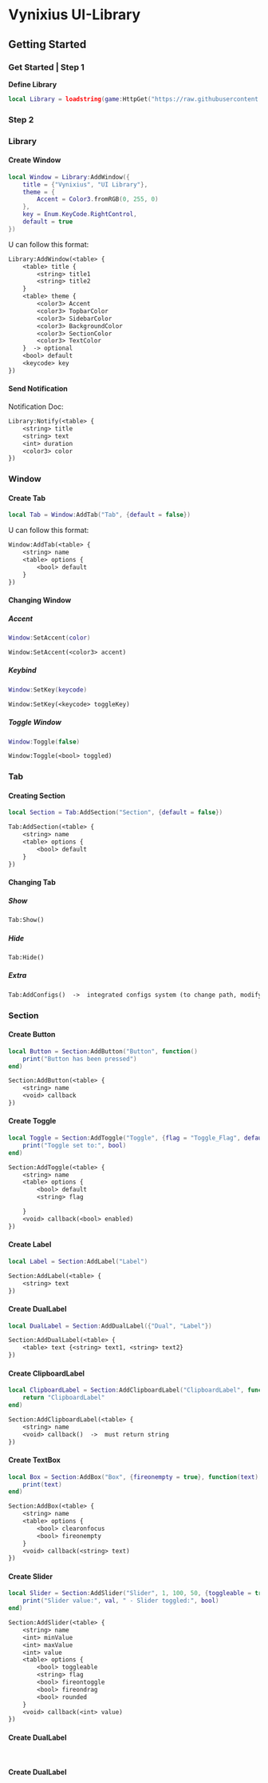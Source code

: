 # Vynixius UI-Library

## Getting Started


### Get Started | Step 1


**Define Library**

```lua
local Library = loadstring(game:HttpGet("https://raw.githubusercontent.com/RegularVynixu/UI-Libraries/main/Vynixius/Source.lua"))()
```


### Step 2

### **Library**


#### **Create Window**
```lua
local Window = Library:AddWindow({
	title = {"Vynixius", "UI Library"},
	theme = {
		Accent = Color3.fromRGB(0, 255, 0)
	},
	key = Enum.KeyCode.RightControl,
	default = true
})
```

U can follow this format:


```txt
Library:AddWindow(<table> {
    <table> title {
        <string> title1
        <string> title2
    }
    <table> theme {
        <color3> Accent
        <color3> TopbarColor
        <color3> SidebarColor
        <color3> BackgroundColor
        <color3> SectionColor
        <color3> TextColor
    }  -> optional
    <bool> default
    <keycode> key
})
```

#### **Send Notification**

Notification Doc:

```txt
Library:Notify(<table> {
    <string> title
    <string> text
    <int> duration
    <color3> color
})
```


### **Window**

#### **Create Tab**

```lua
local Tab = Window:AddTab("Tab", {default = false})
```

U can follow this format:

```txt
Window:AddTab(<table> {
    <string> name
    <table> options {
        <bool> default
    } 
})
```


#### **Changing Window**


##### **Accent**
```lua
Window:SetAccent(color)
```

```txt
Window:SetAccent(<color3> accent)
```


##### **Keybind**
```lua
Window:SetKey(keycode)
```

```txt
Window:SetKey(<keycode> toggleKey)
```



##### **Toggle Window**
```lua
Window:Toggle(false)
```

```txt
Window:Toggle(<bool> toggled)
```



### **Tab**

#### **Creating Section**

```lua
local Section = Tab:AddSection("Section", {default = false})
```

```txt
Tab:AddSection(<table> {
    <string> name
    <table> options {
        <bool> default
    }
})
```


#### **Changing Tab**

##### **Show**

```txt
Tab:Show()
```

##### **Hide**

```txt
Tab:Hide()
```

##### **Extra**

```txt
Tab:AddConfigs()  ->  integrated configs system (to change path, modify 'Library.Settings.ConfigPath')
```

### **Section**

#### **Create Button**

```lua
local Button = Section:AddButton("Button", function()
	print("Button has been pressed")
end)
```

```txt
Section:AddButton(<table> {
    <string> name
    <void> callback
})
```


#### **Create Toggle**

```lua
local Toggle = Section:AddToggle("Toggle", {flag = "Toggle_Flag", default = false}, function(bool)
	print("Toggle set to:", bool)
end)
```

```txt
Section:AddToggle(<table> {
    <string> name
    <table> options {
        <bool> default
        <string> flag

    }
    <void> callback(<bool> enabled)
})
```


#### **Create Label**

```lua
local Label = Section:AddLabel("Label")
```

```txt
Section:AddLabel(<table> {
    <string> text
})
```


#### **Create DualLabel**

```lua
local DualLabel = Section:AddDualLabel({"Dual", "Label"})
```

```txt
Section:AddDualLabel(<table> {
    <table> text {<string> text1, <string> text2}
})
```



#### **Create ClipboardLabel**

```lua
local ClipboardLabel = Section:AddClipboardLabel("ClipboardLabel", function()
	return "ClipboardLabel"
end)
```

```txt
Section:AddClipboardLabel(<table> {
    <string> name
    <void> callback()  ->  must return string
})
```


#### **Create TextBox**

```lua
local Box = Section:AddBox("Box", {fireonempty = true}, function(text)
	print(text)
end)
```

```txt
Section:AddBox(<table> {
    <string> name
    <table> options {
        <bool> clearonfocus
        <bool> fireonempty
    }
    <void> callback(<string> text)
})
```



#### **Create Slider**

```lua
local Slider = Section:AddSlider("Slider", 1, 100, 50, {toggleable = true, default = false, flag = "Slider_Flag", fireontoggle = true, fireondrag = true, rounded = true}, function(val, bool)
	print("Slider value:", val, " - Slider toggled:", bool)
end)
```

```txt
Section:AddSlider(<table> {
    <string> name
    <int> minValue
    <int> maxValue
    <int> value
    <table> options {
        <bool> toggleable
        <string> flag
        <bool> fireontoggle
        <bool> fireondrag
        <bool> rounded
    }
    <void> callback(<int> value)
})
```



#### **Create DualLabel**

```lua

```

```txt

```


#### **Create DualLabel**

```lua

```

```txt

```

